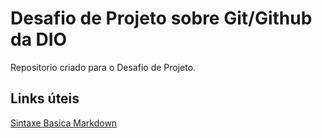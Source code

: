 # Desafio de Projeto sobre Git/Github da DIO
Repositorio criado para o Desafio de Projeto.

## Links úteis
[Sintaxe Basica Markdown](https://www.markdownguide.org/getting-started/)
